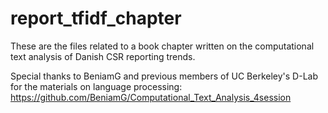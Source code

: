 # report_tfidf_chapter
These are the files related to a book chapter written on the computational text analysis of Danish CSR reporting trends.

Special thanks to BeniamG and previous members of UC Berkeley's D-Lab for the materials on language processing: https://github.com/BeniamG/Computational_Text_Analysis_4session